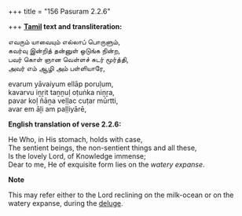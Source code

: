 +++
title = "156 Pasuram 2.2.6"

+++
**[Tamil](/definition/tamil#history "show Tamil definitions") text and transliteration:**

எவரும் யாவையும் எல்லாப் பொருளும்,  
கவர்வு இன்றித் தன்னுள் ஒடுங்க நின்ற,  
பவர் கொள் ஞான வெள்ளச் சுடர் மூர்த்தி,  
அவர் எம் ஆழி அம் பள்ளியாரே,

evarum yāvaiyum ellāp poruḷum,  
kavarvu iṉṟit taṉṉuḷ oṭuṅka niṉṟa,  
pavar koḷ ñāṉa veḷḷac cuṭar mūrtti,  
avar em āḻi am paḷḷiyārē,

**English translation of verse 2.2.6:**

He Who, in His stomach, holds with case,  
The sentient beings, the non-sentient things and all these,  
Is the lovely Lord, of Knowledge immense;  
Dear to me, He of exquisite form lies on the *watery expanse*.

**Note**

This may refer either to the Lord reclining on the milk-ocean or on the watery expanse, during the [deluge](/definition/deluge#history "show deluge definitions").


